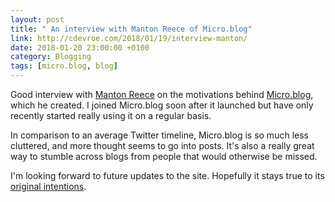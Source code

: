 ```yaml
--- 
layout: post 
title: " An interview with Manton Reece of Micro.blog" 
link: http://cdevroe.com/2018/01/19/interview-manton/ 
date: 2018-01-20 23:00:00 +0100 
category: Blogging 
tags: [micro.blog, blog] 
--- 
```


Good interview with [Manton Reece][manton] on the motivations behind [Micro.blog][micro], which he created. I joined Micro.blog soon after it launched but have only recently started really using it on a regular basis. 

In comparison to an average Twitter timeline, Micro.blog is so much less cluttered, and more thought seems to go into posts. It's also a really great way to stumble across blogs from people that would otherwise be missed. 

I'm looking forward to future updates to the site. Hopefully it stays true to its [original intentions][microwhy]. 

[manton]:http://manton.org/
[micro]:http://micro.blog/
[microwhy]: http://help.micro.blog/2015/why-i-created-this/
